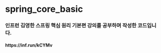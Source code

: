 # spring_core_basic
<h3> 인프런 김영한 스프링 핵심 원리 기본편 강의를 공부하며 작성한 코드입니다.</h3>
<h4>https://inf.run/kCYMv</h4>
